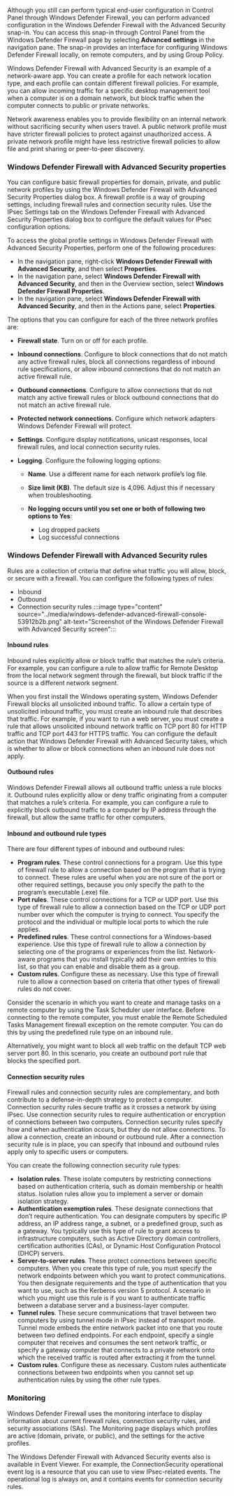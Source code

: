 Although you still can perform typical end-user configuration in Control Panel through Windows Defender Firewall, you can perform advanced configuration in the Windows Defender Firewall with the Advanced Security snap-in. You can access this snap-in through Control Panel from the Windows Defender Firewall page by selecting **Advanced settings** in the navigation pane. The snap-in provides an interface for configuring Windows Defender Firewall locally, on remote computers, and by using Group Policy.

Windows Defender Firewall with Advanced Security is an example of a network-aware app. You can create a profile for each network location type, and each profile can contain different firewall policies. For example, you can allow incoming traffic for a specific desktop management tool when a computer is on a domain network, but block traffic when the computer connects to public or private networks.

Network awareness enables you to provide flexibility on an internal network without sacrificing security when users travel. A public network profile must have stricter firewall policies to protect against unauthorized access. A private network profile might have less restrictive firewall policies to allow file and print sharing or peer-to-peer discovery.

### Windows Defender Firewall with Advanced Security properties

You can configure basic firewall properties for domain, private, and public network profiles by using the Windows Defender Firewall with Advanced Security Properties dialog box. A firewall profile is a way of grouping settings, including firewall rules and connection security rules. Use the IPsec Settings tab on the Windows Defender Firewall with Advanced Security Properties dialog box to configure the default values for IPsec configuration options.

To access the global profile settings in Windows Defender Firewall with Advanced Security Properties, perform one of the following procedures:

 -  In the navigation pane, right-click **Windows Defender Firewall with Advanced Security**, and then select **Properties**.
 -  In the navigation pane, select **Windows Defender Firewall with Advanced Security**, and then in the Overview section, select **Windows Defender Firewall Properties**.
 -  In the navigation pane, select **Windows Defender Firewall with Advanced Security**, and then in the Actions pane, select **Properties**.

The options that you can configure for each of the three network profiles are:

 -  **Firewall state**. Turn on or off for each profile.
 -  **Inbound connections**. Configure to block connections that do not match any active firewall rules, block all connections regardless of inbound rule specifications, or allow inbound connections that do not match an active firewall rule.
 -  **Outbound connections**. Configure to allow connections that do not match any active firewall rules or block outbound connections that do not match an active firewall rule.
 -  **Protected network connections**. Configure which network adapters Windows Defender Firewall will protect.
 -  **Settings**. Configure display notifications, unicast responses, local firewall rules, and local connection security rules.
 -  **Logging**. Configure the following logging options:
    
     -  **Name**. Use a different name for each network profile’s log file.
     -  **Size limit (KB)**. The default size is 4,096. Adjust this if necessary when troubleshooting.
     -  **No logging occurs until you set one or both of following two options to Yes**:
        
         -  Log dropped packets
         -  Log successful connections

### Windows Defender Firewall with Advanced Security rules

Rules are a collection of criteria that define what traffic you will allow, block, or secure with a firewall. You can configure the following types of rules:

 -  Inbound
 -  Outbound
 -  Connection security rules :::image type="content" source="../media/windows-defender-advanced-firewall-console-53912b2b.png" alt-text="Screenshot of the Windows Defender Firewall with Advanced Security screen":::
    

#### Inbound rules

Inbound rules explicitly allow or block traffic that matches the rule’s criteria. For example, you can configure a rule to allow traffic for Remote Desktop from the local network segment through the firewall, but block traffic if the source is a different network segment.

When you first install the Windows operating system, Windows Defender Firewall blocks all unsolicited inbound traffic. To allow a certain type of unsolicited inbound traffic, you must create an inbound rule that describes that traffic. For example, if you want to run a web server, you must create a rule that allows unsolicited inbound network traffic on TCP port 80 for HTTP traffic and TCP port 443 for HTTPS traffic. You can configure the default action that Windows Defender Firewall with Advanced Security takes, which is whether to allow or block connections when an inbound rule does not apply.

#### Outbound rules

Windows Defender Firewall allows all outbound traffic unless a rule blocks it. Outbound rules explicitly allow or deny traffic originating from a computer that matches a rule’s criteria. For example, you can configure a rule to explicitly block outbound traffic to a computer by IP address through the firewall, but allow the same traffic for other computers.

#### Inbound and outbound rule types

There are four different types of inbound and outbound rules:

 -  **Program rules**. These control connections for a program. Use this type of firewall rule to allow a connection based on the program that is trying to connect. These rules are useful when you are not sure of the port or other required settings, because you only specify the path to the program’s executable (.exe) file.
 -  **Port rules**. These control connections for a TCP or UDP port. Use this type of firewall rule to allow a connection based on the TCP or UDP port number over which the computer is trying to connect. You specify the protocol and the individual or multiple local ports to which the rule applies.
 -  **Predefined rules**. These control connections for a Windows-based experience. Use this type of firewall rule to allow a connection by selecting one of the programs or experiences from the list. Network-aware programs that you install typically add their own entries to this list, so that you can enable and disable them as a group.
 -  **Custom rules**. Configure these as necessary. Use this type of firewall rule to allow a connection based on criteria that other types of firewall rules do not cover.

Consider the scenario in which you want to create and manage tasks on a remote computer by using the Task Scheduler user interface. Before connecting to the remote computer, you must enable the Remote Scheduled Tasks Management firewall exception on the remote computer. You can do this by using the predefined rule type on an inbound rule.

Alternatively, you might want to block all web traffic on the default TCP web server port 80. In this scenario, you create an outbound port rule that blocks the specified port.

#### Connection security rules

Firewall rules and connection security rules are complementary, and both contribute to a defense-in-depth strategy to protect a computer. Connection security rules secure traffic as it crosses a network by using IPsec. Use connection security rules to require authentication or encryption of connections between two computers. Connection security rules specify how and when authentication occurs, but they do not allow connections. To allow a connection, create an inbound or outbound rule. After a connection security rule is in place, you can specify that inbound and outbound rules apply only to specific users or computers.

You can create the following connection security rule types:

 -  **Isolation rules**. These isolate computers by restricting connections based on authentication criteria, such as domain membership or health status. Isolation rules allow you to implement a server or domain isolation strategy.
 -  **Authentication exemption rules**. These designate connections that don’t require authentication. You can designate computers by specific IP address, an IP address range, a subnet, or a predefined group, such as a gateway. You typically use this type of rule to grant access to infrastructure computers, such as Active Directory domain controllers, certification authorities (CAs), or Dynamic Host Configuration Protocol (DHCP) servers.
 -  **Server-to-server rules**. These protect connections between specific computers. When you create this type of rule, you must specify the network endpoints between which you want to protect communications. You then designate requirements and the type of authentication that you want to use, such as the Kerberos version 5 protocol. A scenario in which you might use this rule is if you want to authenticate traffic between a database server and a business-layer computer.
 -  **Tunnel rules**. These secure communications that travel between two computers by using tunnel mode in IPsec instead of transport mode. Tunnel mode embeds the entire network packet into one that you route between two defined endpoints. For each endpoint, specify a single computer that receives and consumes the sent network traffic, or specify a gateway computer that connects to a private network onto which the received traffic is routed after extracting it from the tunnel.
 -  **Custom rules**. Configure these as necessary. Custom rules authenticate connections between two endpoints when you cannot set up authentication rules by using the other rule types.

### Monitoring

Windows Defender Firewall uses the monitoring interface to display information about current firewall rules, connection security rules, and security associations (SAs). The Monitoring page displays which profiles are active (domain, private, or public), and the settings for the active profiles.

The Windows Defender Firewall with Advanced Security events also is available in Event Viewer. For example, the ConnectionSecurity operational event log is a resource that you can use to view IPsec-related events. The operational log is always on, and it contains events for connection security rules.
